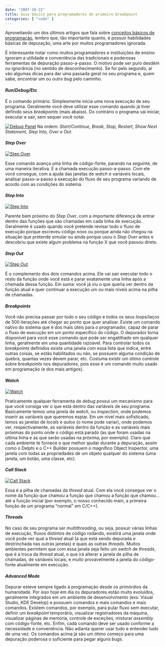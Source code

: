 ```yaml
---
date: "2007-10-22"
title: Guia básico para programadores de primeiro breakpoint
categories: [ "code" ]
---
```

Aproveitando um dos últimos artigos que fala sobre [conceitos básicos de programação](http://www.caloni.com.br/guia-basico-para-programadores-de-primeiro-int-main), lembro que, tão importante quanto, é possuir habilidades básicas de depuração, uma arte por muitos programadores ignorada.

É interessante notar como muitos programadores e instituições de ensino ignoram a utilidade e conveniência das tradicionais e poderosas ferramentas de depuração passo-a-passo. O motivo pode ser puro desdém ou ignorância (no sentido de desconhecimento). Se for pelo segundo, aí vão algumas dicas para dar uma passada geral no seu programa e, quem sabe, encontrar um ou outro _bug_ pelo caminho.

#### _Run_/_Debug_/Etc

É o comando primário. Simplesmente inicia uma nova execução de seu programa. Geralmente você deve utilizar esse comando quando já tiver definido seus _breakpoints_ (mais abaixo). Do contrário o programa vai iniciar, executar e sair, sem sequer você notar.

[![Debug Panel](http://i.imgur.com/f9EJ4F4.gif)](/images/debug-panel.gif)
Na ordem: _Start/Continue, Break, Stop, Restart, Show Next Statement, Step Into, Over _e_ Out_.

#### _Step Over_

[![Step Over](http://i.imgur.com/oezj3LH.gif)](/images/step-over.gif)

Esse comando avança uma linha de código-fonte, parando na seguinte, de uma maneira iterativa. É a chamada execução passo-a-passo. Com ele você consegue, com a ajuda das janelas de _watch_ e variáveis locais, analisar passo-a-passo a execução do fluxo de seu programa variando de acordo com as condições do sistema.

#### _Step Into_

[![Step Into](http://i.imgur.com/PZuIFOs.gif)](/images/step-into.gif)

Parente bem próximo do _Step Over_, com a importante diferença de entrar dentro das funções que são chamadas em cada linha de execução. Geralmente é usado quando você pretende revisar todo o fluxo de execução porque escreveu código novo ou porque ainda não chegou na situação que pretende simular ou ainda porque usou o _Step Over_ antes e descobriu que existe algum problema na função X que você passou direto.

#### _Step Out_

[![Step Out](http://i.imgur.com/ht6mZV2.gif)](/images/step-out.gif)

É o complemento dos dois comandos acima. Ele vai sair executar todo o resto da função onde você está e parar exatamente uma linha após a chamada dessa função. Em suma: você já viu o que queria ver dentro da função atual e quer continuar a execução um ou mais níveis acima na pilha de chamadas.

#### _Breakpoints_

Você não precisa passar por todo o seu código e todos os seus _loops_/laços de 500 iterações até chegar ao ponto que quer analisar. Existe um comando nativo do sistema que é dos mais úteis para o programador, capaz de parar o fluxo de execução em um ponto específico do código. O depurador torna disponível para você esse comando que pode ser engatilhado em qualquer linha, geralmente em uma quantidade razoável. Para controlar todos os _breakpoints_ definidos existe uma janela com essa lista que indica, entre outras coisas, se estão habilitados ou não, se possuem alguma condição de quebra, quantas vezes devem parar, etc. Costuma existir um ótimo controle sobre _breakpoints_ nos depuradores, pois esse é um comando muito usado em programação (e dos mais antigos).

#### _Watch_

[![Watch](http://i.imgur.com/xq6auvT.gif)](/images/watch.gif)

Praticamente qualquer ferramenta de _debug_ possui um mecanismo para que você consiga ver o que está dentro das variáveis de seu programa. Basicamente temos uma janela de _watch_, ou _inspection_, onde podemos inserir as variáveis que queremos espiar. Em um nível mais sofisticado, temos as janelas de _locals_ e _autos_ (o nome pode variar), onde podemos ver, respectivamente, as variáveis dentro da função e as variáveis mais próximas do ponto onde o código está parado (as que foram usadas na última linha e as que serão usadas na próxima, por exemplo). Claro que cada ambiente te fornece o que melhor ajudar durante a depuração, assim como o Delphi e o C++ Builder possuem o magnífico Object Inspector, uma janela com todas as propriedades de um objeto qualquer do sistema (uma janela, um botão, uma classe, etc).

#### _Call Stack_

[![Call Stack](http://i.imgur.com/UQEgb0r.gif)](/images/call-stack.gif)

Essa é a pilha de chamadas da _thread_ atual. Com ela você consegue ver o nome da função que chamou a função que chamou a função que chamou... até a função inicial (por exemplo, o nosso conhecido main, a primeira função de um programa "normal" em C/C++).

#### _Threads_

No caso de seu programa ser _multithreading_, ou seja, possuir várias linhas de execução, fluxos distintos de código rodando, existirá uma janela onde você pode ver qual a _thread_ atual (a que está sendo depurada e destrinchada nas outras janelas) e quais as outras _threads_. Muitos ambientes permitem que com essa janela seja feito um _switch_ de _threads_, que é a troca da _thread_ atual, o que irá alterar a janela de pilha de chamadas, de variáveis locais, e muito provavelmente a janela do código-fonte atualmente em execução.

#### _Advanced Mode_

Depurar esteve sempre ligado à programação desde os primórdios da humanidade. Por isso hoje em dia os depuradores estão muito evoluídos, geralmente integrados em um ambiente de desenvolvimento (exs: Visual Studio, KDE Develop) e possuem comandos e mais comandos e mais comandos. Existem comandos, por exemplo, para pular fluxo sem executar, definir um _breakpoint_ temporário, visualizar registradores da máquina, visualizar páginas de memória, controle de exceções, misturar _assembly_ com código-fonte, etc. Enfim, cada comando deve ser usado conforme a necessidade e conveniência. Não adianta querer usar tudo e entender tudo de uma vez. Os comandos acima já são um ótimo começo para uma depuração poderosa o suficiente para pegar alguns _bugs_.
